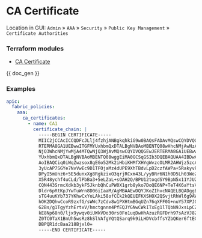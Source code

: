 # CA Certificate

Location in GUI:
`Admin` » `AAA` » `Security` » `Public Key Management` » `Certificate Authorities`

### Terraform modules

* [CA Certificate](https://registry.terraform.io/modules/netascode/ca-certificate/aci/latest)

{{ doc_gen }}

### Examples

```yaml
apic:
  fabric_policies:
    aaa:
      ca_certificates:
        - name: CA1
          certificate_chain: |
            -----BEGIN CERTIFICATE-----
            MIIC2jCCAcICCQDFcJLlj4fzhjANBgkqhkiG9w0BAQsFADAvMQswCQYDVQQGEwJE
            RTERMA8GA1UEBwwITGFMYUxhbmQxDTALBgNVBAoMBENTQ08wHhcNMjAwNzAxMTQw
            NjQ3WhcNMjYwMjA4MTQwNjQ3WjAvMQswCQYDVQQGEwJERTERMA8GA1UEBwwITGFM
            YUxhbmQxDTALBgNVBAoMBENTQ08wggEiMA0GCSqGSIb3DQEBAQUAA4IBDwAwggEK
            AoIBAQCiq0iWqZwzsox8gEGo52Mk2iHbiKHMfXHYgWvzcOLMR2AHWjz5zcAtGW4J
            3yUcAP7SGYe7NvVwEc9D1TFOjaMz4dUPE9XhTBdvLpD2czfAWPa+5RakyvP7MsVN
            DPyI5mUnz6+5E5dunxXg8RgkzixO3qrjRCxm43L/yyBRr6N1h0D5Lh03WeZQc4gj
            X5R48ychf4uCLd/lPbBa3+5eLZaL+sOAH2Q/BPU12toqdSY9BpN5x11YJUZ/X2gr
            CQN443SrmcXdkb3ykF5JknbQhCuPW0X1grb8yko7DoQE6NP+TeT4K6aYtsVEvV2n
            Dldr6pRtKpJYwTuWrn8D06iIaaM/AgMBAAEwDQYJKoZIhvcNAQELBQADggEBAJ9f
            sTG4uuKYb737YKhwCxYoLAki58ofCCk2kQEUEFKXSHOX2QSvjtRhWl6g9AWO/SLG
            hOK2DQhwCcoR9zxfG/sWWc7zCdv8w1PXHtmBGqUZn76qXFF0G+nuY57XPJ0NKKj/
            G2Bs/g1TgyYzhErtxV/hmctgnnm4PfEQJYGNwCWkITxEg1lTQbN9JxsLpCZFldYW
            kE8Np68n0/ljx9ywqv0iUWkVDo30rs0Fo1uqDwHhAzuzRGFDrh97sAzVJ8ZH/Ge8
            Z0TC0TaX1BnUh5wsRz8hSlVAfgYQtQSarq9k9iLHDVcbffsYZbQKer6ftEGTTKOd
            DBPQR1dcBaa218Bjxl0=
            -----END CERTIFICATE-----
```
